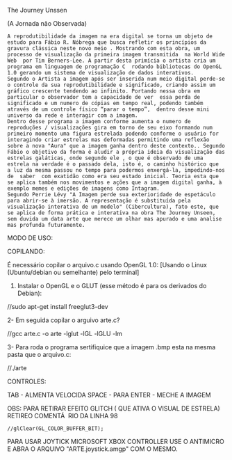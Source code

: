 The Journey Unssen

 (A Jornada não Observada)

	A reprodutibilidade da imagem na era digital se torna um objeto de estudo para Fábio R. Nóbrega que busca refletir os princípios da gravura clássica neste novo meio . Mostrando com esta obra, um  processo de visualização da primeira imagem transmitida  na World Wide Web  por Tim Berners-Lee. A partir desta primícia o artista cria um programa em linguagem de programação C  rodando bibliotecas do OpenGL 1.0 gerando um sistema de visualização de dados interativos. 
	Segundo o Artista a imagem após ser inserida num meio digital perde-se o controle da sua reprodutibilidade e significado, criando assim um gráfico crescente tendendo ao infinito. Portando nessa obra em particular o observador tem a capacidade de ver  essa perda de significado e um numero de cópias em tempo real, podendo também através de um controle físico “parar o tempo”,  dentro desse mini universo da rede e interagir com a imagem. 
	Dentro desse programa a imagem conforme aumenta o numero de reproduções / visualizações gira em torno de seu eixo formando num primeiro momento uma figura estrelada podendo conforme o usuário for interagindo criar estrelas mas deformadas permitindo uma reflexão  sobre a nova "Aura" que a imagem ganha dentro deste contexto.. Segundo Fábio o objetivo da forma é aludir a própria ideia da visualização das estrelas galáticas, onde segundo ele , o que é observado de uma estrela na verdade é o passado dela, isto é, o caminho histórico que  a luz da mesma passou no tempo para podermos enxergá-la, impedindo-nos de  saber  com exatidão como era seu estado inicial. Teoria esta que se aplica também nos movimentos e ações que a imagem digital ganha, à exemplo memes e edições de imagens como Intagram.
	Segundo Perrie Lévy "A Imagem perde sua exterioridade de espetáculo para abrir-se à imersão. A representação é substituída pela visualização interativa de um modelo" (Cibercultura), fato este, que se aplica de forma prática e interativa na obra The Journey Unseen, sem duvida um data arte que merece um olhar mas apurado e uma analise mas profunda futuramente. 

MODO DE USO: 

COPILANDO: 

É necessário copilar o arquivo.c usando OpenGL 1.0: 
[Usando o Linux (Ubuntu/debian ou semelhante) pelo terminal]

1. Instalar o OpenGL e o GLUT (esse método é para os derivados do Debian): 

  //sudo apt-get install freeglut3-dev 
 
2- Em seguida copilar o arguivo arte.c? 
 
 //gcc arte.c -o arte -lglut -lGL -lGLU -lm 
 
3- Para roda o programa sertifiquice que a imagem .bmp esta na mesma pasta que o arquivo.c:
 
  //./arte 

CONTROLES: 
 
 TAB - ALMENTA VELOCIDA 
 SPACE - PARA 
 ENTER - MECHE A IMAGEM 
 
 OBS: 
  PARA RETIRAR EFEITO GLITCH ( QUE ATIVA O VISUAL DE ESTRELA) RETIREO COMENTÁ
  RIO DA LINHA 98 
  
    //glClear(GL_COLOR_BUFFER_BIT); 
    
    
  PARA USAR JOYTICK MICROSOFT XBOX CONTROLLER  USE O ANTIMICRO E ABRA O ARQUIVO "ARTE.joystick.amgp" COM O MESMO. 
 

